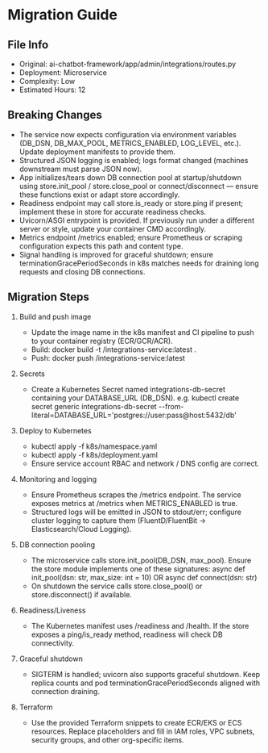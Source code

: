 # Migration Guide

## File Info
- Original: ai-chatbot-framework/app/admin/integrations/routes.py
- Deployment: Microservice
- Complexity: Low
- Estimated Hours: 12

## Breaking Changes
- The service now expects configuration via environment variables (DB_DSN, DB_MAX_POOL, METRICS_ENABLED, LOG_LEVEL, etc.). Update deployment manifests to provide them.
- Structured JSON logging is enabled; logs format changed (machines downstream must parse JSON now).
- App initializes/tears down DB connection pool at startup/shutdown using store.init_pool / store.close_pool or connect/disconnect — ensure these functions exist or adapt store accordingly.
- Readiness endpoint may call store.is_ready or store.ping if present; implement these in store for accurate readiness checks.
- Uvicorn/ASGI entrypoint is provided. If previously run under a different server or style, update your container CMD accordingly.
- Metrics endpoint /metrics enabled; ensure Prometheus or scraping configuration expects this path and content type.
- Signal handling is improved for graceful shutdown; ensure terminationGracePeriodSeconds in k8s matches needs for draining long requests and closing DB connections.

## Migration Steps
1) Build and push image
   - Update the image name in the k8s manifest and CI pipeline to push to your container registry (ECR/GCR/ACR).
   - Build: docker build -t <registry>/integrations-service:latest .
   - Push: docker push <registry>/integrations-service:latest

2) Secrets
   - Create a Kubernetes Secret named integrations-db-secret containing your DATABASE_URL (DB_DSN).
     e.g. kubectl create secret generic integrations-db-secret --from-literal=DATABASE_URL='postgres://user:pass@host:5432/db'

3) Deploy to Kubernetes
   - kubectl apply -f k8s/namespace.yaml
   - kubectl apply -f k8s/deployment.yaml
   - Ensure service account RBAC and network / DNS config are correct.

4) Monitoring and logging
   - Ensure Prometheus scrapes the /metrics endpoint. The service exposes metrics at /metrics when METRICS_ENABLED is true.
   - Structured logs will be emitted in JSON to stdout/err; configure cluster logging to capture them (FluentD/FluentBit -> Elasticsearch/Cloud Logging).

5) DB connection pooling
   - The microservice calls store.init_pool(DB_DSN, max_pool). Ensure the store module implements one of these signatures:
       async def init_pool(dsn: str, max_size: int = 10)
       OR
       async def connect(dsn: str)
   - On shutdown the service calls store.close_pool() or store.disconnect() if available.

6) Readiness/Liveness
   - The Kubernetes manifest uses /readiness and /health. If the store exposes a ping/is_ready method, readiness will check DB connectivity.

7) Graceful shutdown
   - SIGTERM is handled; uvicorn also supports graceful shutdown. Keep replica counts and pod terminationGracePeriodSeconds aligned with connection draining.

8) Terraform
   - Use the provided Terraform snippets to create ECR/EKS or ECS resources. Replace placeholders and fill in IAM roles, VPC subnets, security groups, and other org-specific items.

